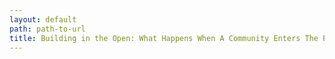```yaml
---
layout: default
path: path-to-url
title: Building in the Open: What Happens When A Community Enters The Process
---
```

